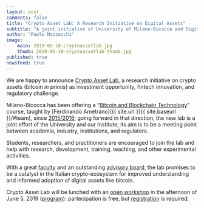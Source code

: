```yaml
---
layout: post
comments: false
title: "Crypto Asset Lab: A Research Initiative on Digital Assets"
subtitle: "A joint initiative of University of Milano-Bicocca and Digital Gold Institute"
author: "Paolo Mazzocchi"
image:
    main: 2019-05-10-cryptoassetlab.jpg
    thumb: 2019-05-10-cryptoassetlab-thumb.jpg
published: true
newsfeed: true
---
```


We are happy to announce [Crypto Asset Lab](http://cryptoassetlab.diseade.unimib.it/), a research initiative on crypto assets (bitcoin *in primis*) as investment opportunity, fintech innovation, and regulatory challenge.

Milano-Bicocca has been offering a
“[Bitcoin and Blockchain Technology](https://www.ametrano.net/bbt/)” course,
taught by [Ferdinando Ametrano]({{ site.url }}{{ site.baseurl }}/#team),
since [2015/2016](https://www.ametrano.net/courses/#past-university-courses);
going forward in that direction,
the new lab is a joint effort of the University and
our Institute; its aim is to be a meeting point between academia,
industry, institutions, and regulators.

Students, researchers, and practitioners are encouraged
to join the lab and help with research, development, training,
teaching, and other experimental activities.

With a great
[faculty](https://cryptoassetlab.diseade.unimib.it/faculty/)
and an outstanding
[advisory board](http://cryptoassetlab.diseade.unimib.it/advisory-board/),
the lab promises
to be a catalyst in the Italian crypto-ecosystem for improved understanding
and informed adoption of digital assets like bitcoin.

Crypto Asset Lab will be lunched with an
[open workshop](https://cryptoassetlab.diseade.unimib.it/2019/05/10/presentation.html)
in the afternoon of June 5, 2019
([program](http://cryptoassetlab.diseade.unimib.it/docs/20190605-presentazione-cal.pdf)): partecipation is free, but
[registration](https://docs.google.com/forms/d/e/1FAIpQLSeI4YDiaNdSCOr2h0QXa9qDUSmmsFqtdgsk6j4_x8FcVgK84Q/viewform)
is required.
